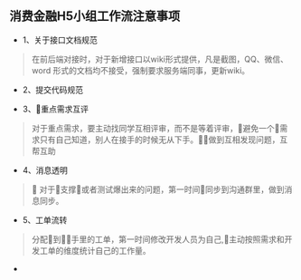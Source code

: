 ## 消费金融H5小组工作流注意事项

* 1、关于接口文档规范
> 在前后端对接时，对于新增接口以wiki形式提供，凡是截图，QQ、微信、word 形式的文档均不接受，强制要求服务端同事，更新wiki。

* 2、提交代码规范
> 

* 3、重点需求互评
> 对于重点需求，要主动找同学互相评审，而不是等着评审，避免一个需求只有自己知道，别人在接手的时候无从下手。做到互相发现问题，互帮互助

* 4、消息透明
> 对于支撑或者测试爆出来的问题，第一时间同步到沟通群里，做到消息同步。

* 5、工单流转
> 分配到手里的工单，第一时间修改开发人员为自己,主动按照需求和开发工单的维度统计自己的工作量。

* 

